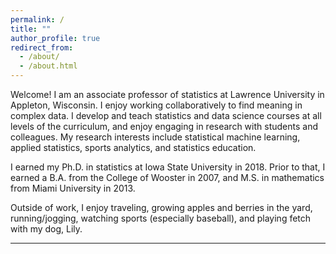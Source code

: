 ```yaml
---
permalink: /
title: ""
author_profile: true
redirect_from: 
  - /about/
  - /about.html
---
```


Welcome! I am an associate professor of statistics at Lawrence University in Appleton, Wisconsin. I enjoy working collaboratively to find meaning in complex data. I develop and teach statistics and data science courses at all levels of the curriculum, and enjoy engaging in research with students and colleagues. My research interests include statistical machine learning, applied statistics, sports analytics, and statistics education. 

I earned my Ph.D. in statistics at Iowa State University in 2018. Prior to that, I earned a B.A.  from the College of Wooster in 2007, and M.S. in mathematics from Miami University in 2013. 

Outside of work, I enjoy traveling, growing apples and berries in the yard, running/jogging, watching sports (especially baseball), and playing fetch with my dog, Lily. 
   
------
